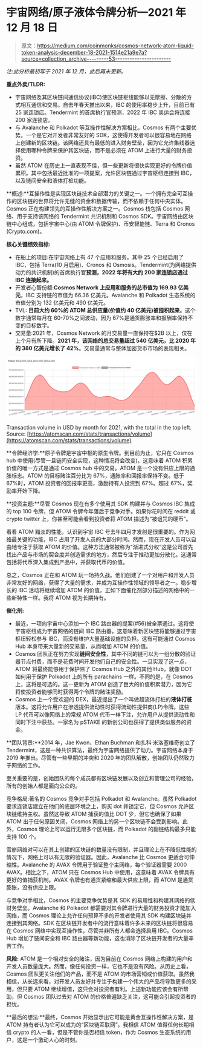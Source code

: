 # 宇宙网络/原子液体令牌分析—2021 年 12 月 18 日

> 原文：<https://medium.com/coinmonks/cosmos-network-atom-liquid-token-analysis-december-18-2021-1514e21a9e7a?source=collection_archive---------53----------------------->

*注:此分析最初写于 2021 年 12 月，此后再未更新。*

**重点外卖/TLDR:**

*   宇宙网络及其区块链间通信协议(IBC)使区块链枢纽能够以无摩擦、分散的方式相互通信和交易。自去年春天推出以来，IBC 的使用率稳步上升，目前已有 25 家连锁店。Tendermint 的首席执行官预测，2022 年 IBC 奥运会将连接 200 家连锁店。
*   与 Avalanche 和 Polkadot 等互操作性解决方案相比，Cosmos 有两个主要优势。一个是它对开发者非常友好的 SDK，这使得开发者可以很容易地在网络上创建新的区块链。该网络还具有最低的进入财务壁垒，因为它允许集线器选择使用哪种令牌来保护其区块链，而不是必须在 ATOM 上进行大量的财务投资。
*   虽然 ATOM 在历史上一直表现不佳，但一些更新将很快实现更好的令牌价值累积。其中包括最近批准的一项提案，允许区块链通过宇宙枢纽连接到 IBC，以及链间安全和液体打桩功能。

**概述:**互操作性是实现区块链技术全部潜力的关键之一。一个拥有完全可互操作的区块链的世界将允许无缝的资金和数据传输，而不依赖于任何中央实体。Cosmos 正在构建领先的互操作性解决方案之一。Cosmos 栈包括 Cosmos 网络、用于支持该网络的 Tendermint 共识机制和 Cosmos SDK。宇宙网络由区块链中心组成，包括宇宙中心(由 ATOM 令牌保护)、币安智能链、Terra 和 Cronos (Crypto.com)。

**核心关键绩效指标:**

*   在船上的项目:在宇宙网络上有 47 个应用和服务。其中 25 个已经启用了 IBC，包括 Terra(10 月启用)、Cronos 和 Osmosis。Tendermint(为网络提供动力的共识机制)的首席执行官**预测，2022 年将有大约 200 家连锁店通过 IBC 连接起来。**
*   开发者心智份额:**Cosmos Network 上应用和服务的总市值为 169.93 亿美元**，IBC 支持链的市值为 66.36 亿美元。Avalanche 和 Polkadot 生态系统的市值分别为 132 亿美元和 490 亿美元。
*   TVL: **目前大约 60%的 ATOM 总供应量(价值约 40 亿美元)被囤积起来**。这个数字通常每月在 60-70%之间波动，因为 67%是通货膨胀率和报酬率保持不变的目标数字。
*   交易量:2021 年，Cosmos Network 的月交易量一直保持在$2B 以上，仅在上个月有所下降。**2021 年，该网络的总交易量超过 540 亿美元，比 2020 年的 380 亿美元增长了 42%**。交易量通常与整体加密货币市场的表现相关。

![](img/85967c352218589574279ddc2f8c9430.png)

Transaction volume in USD by month for 2021, with the total in the top left. Source: [https://atomscan.com/stats/transactions/volume](https://atomscan.com/stats/transactions/volume)

**令牌经济学:**原子令牌是宇宙中枢的原生令牌。到目前为止，它只在 Cosmos hub 中使用(尽管一旦链间安全实现，这种情况将会改变)。这意味着 ATOM 积累价值的唯一方式是通过 Cosmos hub 中的交易。ATOM 是一个没有供应上限的通胀标志。ATOM 的目标赌注百分比为 67%，通胀率和回报率保持不变。低于 67%时，ATOM 投资者的回报率更高，激励持有人投资到 67%。超过 67%，奖励率开始下降。

**投资主题:**尽管 Cosmos 现在有多个使用其 SDK 构建并与 Cosmos IBC 集成的 top 100 令牌，但 ATOM 令牌今年落后于竞争对手。如果你花时间在 reddit 或 crypto twitter 上，你甚至可能会看到投资者将 ATOM 描述为“被诅咒的硬币”。

看看 ATOM 黯淡的性能，认识到宇宙 IBC 号去年四月才发射是很重要的。作为网络最关键的功能，IBC 占用了开发人员的大部分时间。然而，现在开发人员可以自由地专注于获取 ATOM 的价值。这种方法通常被称为“渐进式分权”这是公司首先找出产品与市场的契合度并创造需求的地方，然后专注于推动更加分散化。这通常包括将代币深入集成到产品中，并获取代币的价值。

总之，Cosmos 正在和 ATOM 玩一场持久战。他们创建了一个对用户和开发人员非常友好的网络，获得了大量的需求，并成为互操作性领域的领导者之一。稳步增长的 IBC 活动将继续增加 ATOM 的价值，正如下面催化剂部分描述的网络中的一些新特性一样。我将 ATOM 视为长期持有。

**催化剂:**

*   最近，一项向宇宙中心添加一个 IBC 路由器的提案(#56)被全票通过。这将使宇宙枢纽成为宇宙网络的链间 IBC 路由器，这意味着新区块链将能够通过宇宙枢纽轻松参与 IBC，而没有维护大量基础设施的负担。这有可能通过 Cosmos Hub 本身带来大量新的交易量，从而增加 ATOM 的价值。
*   Cosmos 团队正在努力实现**链间安全性**，其中不同的链可以为一组分散的验证器节点付费，而不是花费时间开发他们自己的安全性。一旦实现了这一点，ATOM 将最终能够用于保护除了 Cosmos Hub 之外的其他 Hub，就像 DOT 如何用于保护 Polkadot 上的所有 parachains 一样。不同的是，在 Cosmos 上，这将是可选的。这一更新为 ATOM 创造了巨大的价值积累潜力，因为它将使投资者能够同时获得两个令牌的赌注奖励。
*   Cosmos 上一个受欢迎的 DEX，最近提出了一个叫做超流体打桩的**液体打桩**版本。这将允许用户在渗透提供流动性时获得流动性提供商(LP)令牌。这些 LP 代币可以像网络上的常规 ATOM 代币一样下注，允许用户从提供流动性和同时下注中获益。一家名为 pSTAKE 的新创公司也获得了提供类似服务的资金。

**团队背景:**2014 年，Jae Kwon、Ethan Buchman 和扎科·米洛塞维奇创立了 Tendermint，这是一种共识算法，最终为宇宙网络提供了动力。宇宙网络本身于 2019 年推出。尽管有一些早期的冲突和 2020 年的团队解散，创始团队仍然致力于网络的工作。

至关重要的是，创始团队的每个成员都有区块链发展以及创立和管理公司的经验，所有的创始人都是面向公众的。

竞争格局:著名的 Cosmos 竞争对手包括 Polkadot 和 Avalanche。虽然 Polkadot 要求连锁店建立在他们的底层环境之上，购买 dot 并锁定它，但 Cosmos 允许区块链维持主权。虽然这导致 ATOM 捕获的值比 DOT 少，但它也确保了如果 ATOM 出于任何原因关闭，Cosmos 网络上的另一个区块链不会受到影响。此外，Cosmos 理论上可以运行无限多个区块链，而 Polkadot 的副链结构最多只能支持 100 个。

雪崩网络对可以在其上创建的区块链的数量没有限制，并且理论上在不降低性能的情况下，网络上可以有无限的验证器。因此，Avalanche 比 Cosmos 更适合可伸缩性。Avalanche 的 AVAX 令牌用于验证整个主网络，每个验证器需要 2000 AVAX。相比之下，ATOM 只在 Cosmos Hub 中使用，这意味着 AVAX 令牌具有更好的值捕获机制。AVAX 令牌也有通货紧缩和最大供应上限，而 ATOM 是通货膨胀，没有供应上限。

与竞争对手相比，Cosmos 的主要竞争优势是其 SDK 的易用性和构建其网络的低财务壁垒。Avalanche 和 Polkadot 都需要对其令牌进行大量的财务投资才能加入网络，而 Cosmos 理论上允许任何预算不多的开发者使用其 SDK 构建区块链并连接到其网络。SDK 在区块链开发者中的流行意味着许多未来的区块链将很容易在 Cosmos 网络中实现互操作性，尽管并非所有人都会选择启用 IBC。Cosmos Hub 增加了链间安全和 IBC 路由器等新功能，这也消除了区块链开发者的大量辛苦工作。

**风险:** ATOM 是一个相对安全的赌注，因为目前在 Cosmos 网络上构建的用户和开发人员数量庞大。然而，像任何投资一样，它也不是没有风险。从历史上看，Cosmos 团队更关注他们的产品，而不是 ATOM 的市场营销或价值获取。虽然我相信，从长远来看，对开发人员友好并专注于构建一个伟大的产品将导致更多的采用，但只要 ATOM 继续增值，这只会对投资者有利。上述新功能应该会有所帮助，但 Cosmos 团队过去对 ATOM 的价格普遍缺乏关注，这可能会引起投资者的担忧。

**最后的想法:**最终，Cosmos 开始显示出它可能是黄金互操作性解决方案，是 ATOM 持有者认为它可以成为的“区块链互联网”。我相信 ATOM 值得任何长期相信 crypto 的人一看，但是不管你是否相信 token，作为 Cosmos 生态系统的用户，这是一个激动人心的时刻。